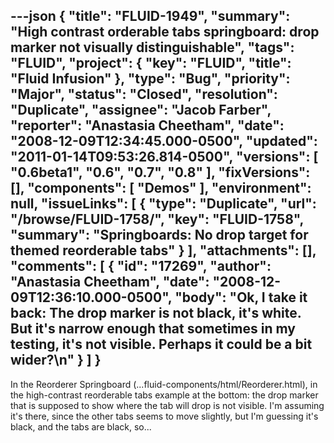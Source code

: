 ---json
{
  "title": "FLUID-1949",
  "summary": "High contrast orderable tabs springboard: drop marker not visually distinguishable",
  "tags": "FLUID",
  "project": {
    "key": "FLUID",
    "title": "Fluid Infusion"
  },
  "type": "Bug",
  "priority": "Major",
  "status": "Closed",
  "resolution": "Duplicate",
  "assignee": "Jacob Farber",
  "reporter": "Anastasia Cheetham",
  "date": "2008-12-09T12:34:45.000-0500",
  "updated": "2011-01-14T09:53:26.814-0500",
  "versions": [
    "0.6beta1",
    "0.6",
    "0.7",
    "0.8"
  ],
  "fixVersions": [],
  "components": [
    "Demos"
  ],
  "environment": null,
  "issueLinks": [
    {
      "type": "Duplicate",
      "url": "/browse/FLUID-1758/",
      "key": "FLUID-1758",
      "summary": "Springboards: No drop target for themed reorderable tabs"
    }
  ],
  "attachments": [],
  "comments": [
    {
      "id": "17269",
      "author": "Anastasia Cheetham",
      "date": "2008-12-09T12:36:10.000-0500",
      "body": "Ok, I take it back: The drop marker is not black, it's white. But it's narrow enough that sometimes in my testing, it's not visible. Perhaps it could be a bit wider?\n"
    }
  ]
}
---
In the Reorderer Springboard (...fluid-components/html/Reorderer.html), in the high-contrast reorderable tabs example at the bottom: the drop marker that is supposed to show where the tab will drop is not visible. I'm assuming it's there, since the other tabs seems to move slightly, but I'm guessing it's black, and the tabs are black, so...

        
